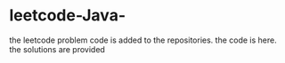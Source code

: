 # leetcode-Java-
the leetcode problem code is added to the repositories.
the code is here.
the solutions are provided
